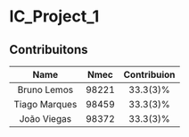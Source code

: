 # IC_Project_1

## Contribuitons
| Name | Nmec    | Contribuion    |
| :---:   | :---: | :---: |
| Bruno Lemos   | 98221 | 33.3(3)% |
| Tiago Marques | 98459 | 33.3(3)%   |
| João Viegas | 98372  | 33.3(3)%   |

